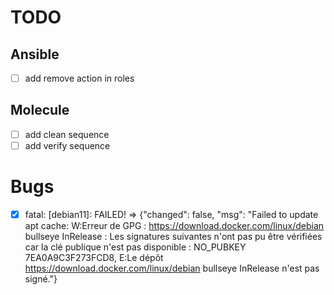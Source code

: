 # TODO

## Ansible

- [ ] add remove action in roles

## Molecule

- [ ] add clean sequence
- [ ] add verify sequence

# Bugs

- [X] fatal: [debian11]: FAILED! => {"changed": false, "msg": "Failed to update apt cache: W:Erreur de GPG : https://download.docker.com/linux/debian bullseye InRelease : Les signatures suivantes n'ont pas pu être vérifiées car la clé publique n'est pas disponible : NO_PUBKEY 7EA0A9C3F273FCD8, E:Le dépôt https://download.docker.com/linux/debian bullseye InRelease n'est pas signé."}
